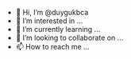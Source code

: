 - 👋 Hi, I’m @duygukbca
- 👀 I’m interested in ...
- 🌱 I’m currently learning ...
- 💞️ I’m looking to collaborate on ...
- 📫 How to reach me ...

<!---
duygukbca/duygukbca is a ✨ special ✨ repository because its `README.md` (this file) appears on your GitHub profile.
You can click the Preview link to take a look at your changes.
--->
